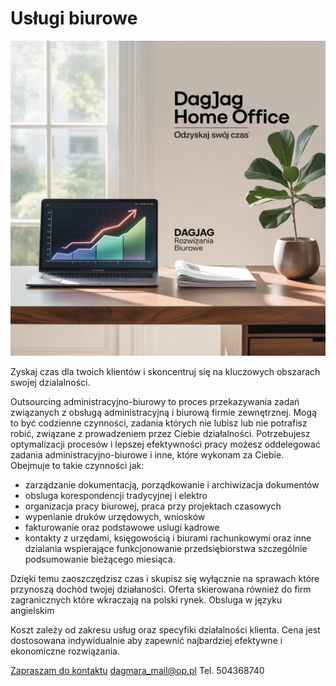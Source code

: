 #  Usługi biurowe

![dagjag](img.jpeg)

Zyskaj czas dla twoich klientów i skoncentruj się na kluczowych obszarach swojej dzialalności.

  Outsourcing administracyjno-biurowy to proces przekazywania zadań związanych z obsługą
administracyjną i biurową firmie zewnętrznej. Mogą to być codzienne czynności, zadania
których nie lubisz lub nie potrafisz robić, związane z prowadzeniem przez Ciebie działalności. 
Potrzebujesz optymalizacji procesów i lepszej efektywności pracy możesz oddelegować zadania
administracyjno-biurowe i inne, które wykonam za Ciebie.
  Obejmuje to takie czynności jak:
- zarządzanie dokumentacją, porządkowanie i archiwizacja dokumentów
- obsluga korespondencji tradycyjnej i elektro
- organizacja pracy biurowej, praca przy projektach czasowych
- wypenianie druków urzędowych, wniosków
- fakturowanie oraz podstawowe uslugi kadrowe
- kontakty z urzędami, księgowością i biurami rachunkowymi
oraz inne dzialania wspierające funkcjonowanie przedsiębiorstwa szczególnie podsumowanie bieżącego miesiąca.

Dzięki temu zaoszczędzisz czas i skupisz się wyłącznie na sprawach które przynoszą dochód twojej
działaności. Oferta skierowana również do firm zagranicznych które wkraczają na polski rynek.
Obsluga w języku angielskim  

Koszt zależy od zakresu usług oraz specyfiki działalności klienta. Cena jest dostosowana
indywidualnie aby zapewnić najbardziej efektywne i ekonomiczne rozwiązania.

[Zapraszam do kontaktu](mailto:dagmara_mail@op.pl) dagmara_mail@op.pl   Tel. 504368740